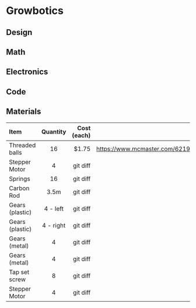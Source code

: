 # Growbotics

## Design

## Math

## Electronics

## Code

## Materials
| Item         | Quantity       | Cost (each)          | Link |
| :---         |     :---:      |          ---: | ---: |
| Threaded balls   | 16     | $1.75    |    https://www.mcmaster.com/62195K13/  |
| Stepper Motor     | 4       | git diff      |      |
| Springs    | 16       | git diff      |      |
| Carbon Rod     | 3.5m       | git diff      |      |
| Gears (plastic)    | 4 - left       | git diff      |      |
| Gears (plastic)    | 4 - right      | git diff      |      |
| Gears (metal)     | 4       | git diff      |      |
| Gears (metal)     | 4       | git diff      |      |
| Tap set screw     | 8       | git diff      |      |
| Stepper Motor     | 4       | git diff      |      |
